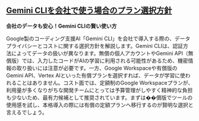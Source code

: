 ## [Gemini CLIを会社で使う場合のプラン選択方針](https://zenn.dev/hololab/articles/geminicli-001-75046b80817049)

**会社のデータも安心！Gemini CLIの賢い使い方**

Google製のコーディング支援AI「Gemini CLI」を会社で導入する際の、データプライバシーとコストに関する選択方針を解説します。Gemini CLIは、認証方法によってデータの扱いが異なります。無償の個人アカウントやGemini API（無償版）では、入力したコードがAIの学習に利用される可能性があるため、機密情報の取り扱いには注意が必要です。一方、Google Workspaceや有償版のGemini API、Vertex AIといった有償プランを選択すれば、データが学習に使われることはありません。コスト面では、定額制のGoogle Workspaceプランが、利用量が多くなりがちな開発チームにとっては予算管理がしやすく精神的な負担も少ないため、最有力候補として推奨されています。まずは��償版でツールの使用感を試し、本格導入の際には有償の定額プランへ移行するのが賢明な選択と言えるでしょう。